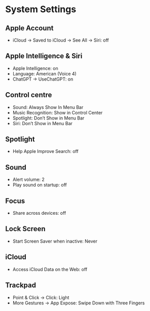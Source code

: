 # System Settings

## Apple Account

- iCloud -> Saved to iCloud -> See All -> Siri: off

## Apple Intelligence & Siri

- Apple Intelligence: on
- Language: American (Voice 4)
- ChatGPT -> UseChatGPT: on

## Control centre

- Sound: Always Show In Menu Bar
- Music Recognition: Show in Control Center
- Spotlight: Don’t Show in Menu Bar
- Siri: Don’t Show in Menu Bar

## Spotlight

- Help Apple Improve Search: off

## Sound

- Alert volume: 2
- Play sound on startup: off

## Focus

- Share across devices: off

## Lock Screen

- Start Screen Saver when inactive: Never

## iCloud

- Access iCloud Data on the Web: off

## Trackpad

- Point & Click -> Click: Light
- More Gestures -> App Expose: Swipe Down with Three Fingers

